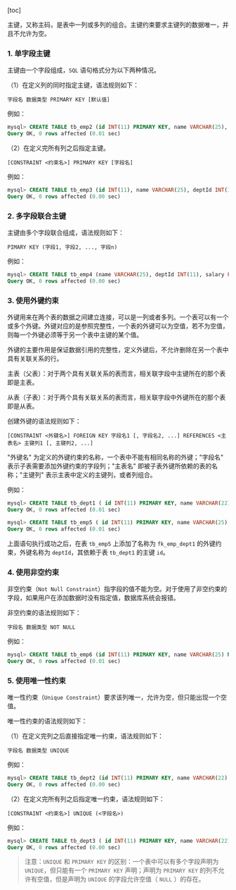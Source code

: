 [toc]

主键，又称主码，是表中一列或多列的组合。主键约束要求主键列的数据唯一，并且不允许为空。

### 1. 单字段主键

主键由一个字段组成，`SQL` 语句格式分为以下两种情况。

（1）在定义列的同时指定主键，语法规则如下：

```
字段名 数据类型 PRIMARY KEY [默认值]
```

例如：

```sql
mysql> CREATE TABLE tb_emp2 (id INT(11) PRIMARY KEY, name VARCHAR(25), deptId INT(11), salary FLOAT);
Query OK, 0 rows affected (0.01 sec)
```

（2）在定义完所有列之后指定主键。

```
[CONSTRAINT <约束名>] PRIMARY KEY [字段名]
```

例如：

```sql
mysql> CREATE TABLE tb_emp3 (id INT(11), name VARCHAR(25), deptId INT(11), salary FLOAT, PRIMARY KEY(id));
Query OK, 0 rows affected (0.00 sec)
```

### 2. 多字段联合主键

主键由多个字段联合组成，语法规则如下：

```
PIMARY KEY (字段1, 字段2, ..., 字段n)
```

例如：

```sql
mysql> CREATE TABLE tb_emp4 (name VARCHAR(25), deptId INT(11), salary FLOAT, PRIMARY KEY (name, deptId));
Query OK, 0 rows affected (0.00 sec)
```

### 3. 使用外键约束

外键用来在两个表的数据之间建立连接，可以是一列或者多列。一个表可以有一个或多个外键。外键对应的是参照完整性，一个表的外键可以为空值，若不为空值，则每一个外键必须等于另一个表中主键的某个值。

外键的主要作用是保证数据引用的完整性，定义外键后，不允许删除在另一个表中具有关联关系的行。

主表（父表）：对于两个具有关联关系的表而言，相关联字段中主键所在的那个表即是主表。

从表（子表）：对于两个具有关联关系的表而言，相关联字段中外键所在的那个表即是从表。

创建外键的语法规则如下：

```
[CONSTRAINT <外键名>] FOREIGN KEY 字段名1 [, 字段名2, ...] REFERENCES <主表名> 主键列1 [, 主键列2, ...]
```

"外键名" 为定义的外键约束的名称，一个表中不能有相同名称的外键；"字段名" 表示子表需要添加外键约束的字段列；"主表名" 即被子表外键所依赖的表的名称；"主键列" 表示主表中定义的主键列，或者列组合。

例如：

```sql
mysql> CREATE TABLE tb_dept1 ( id INT(11) PRIMARY KEY, name VARCHAR(22) NOT NULL, location VARCHAR(50));
Query OK, 0 rows affected (0.01 sec)

mysql> CREATE TABLE tb_emp5 ( id INT(11) PRIMARY KEY, name VARCHAR(25), deptId INT(11), salary FLOAT, CONSTRAINT fk_emp_dept1 FOREIGN KEY (deptId) REFERENCES tb_dept1(id));
Query OK, 0 rows affected (0.01 sec)
```

上面语句执行成功之后，在表 `tb_emp5` 上添加了名称为 `fk_emp_dept1` 的外键约束，外键名称为 `deptId`，其依赖于表 `tb_dept1` 的主键 `id`。

### 4. 使用非空约束

非空约束（`Not Null Constraint`）指字段的值不能为空。对于使用了非空约束的字段，如果用户在添加数据时没有指定值，数据库系统会报错。

非空约束的语法规则如下：

```
字段名 数据类型 NOT NULL
```

例如：

```sql
mysql> CREATE TABLE tb_emp6 (id INT(11) PRIMARY KEY, name VARCHAR(25) NOT NULL, deptId INT(11), salary FLOAT);
Query OK, 0 rows affected (0.01 sec)
```

### 5. 使用唯一性约束

唯一性约束（`Unique Constraint`）要求该列唯一，允许为空，但只能出现一个空值。

唯一性约束的语法规则如下：

（1）在定义完列之后直接指定唯一约束，语法规则如下：

```
字段名 数据类型 UNIQUE
```

例如：

```sql
mysql> CREATE TABLE tb_dept2 (id INT(11) PRIMARY KEY, name VARCHAR(22) UNIQUE, location VARCHAR(50));
Query OK, 0 rows affected (0.00 sec)
```

（2）在定义完所有列之后指定唯一约束，语法规则如下：

```
[CONSTRAINT <约束名>] UNIQUE (<字段名>)
```

例如：

```sql
mysql> CREATE TABLE tb_dept3 ( id INT(11) PRIMARY KEY, name VARCHAR(22), location VARCHAR(50), CONSTRAINT STH UNIQUE(name));
Query OK, 0 rows affected (0.00 sec)
```

> 注意：`UNIQUE` 和 `PRIMARY KEY` 的区别：一个表中可以有多个字段声明为 `UNIQUE`，但只能有一个 `PRIMARY KEY` 声明；声明为 `PRIMARY KEY` 的列不允许有空值，但是声明为 `UNIQUE` 的字段允许空值（ `NULL` ）的存在。

